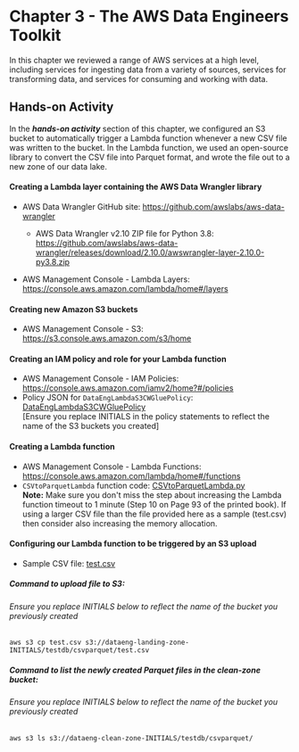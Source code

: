 # Chapter 3 - The AWS Data Engineers Toolkit
In this chapter we reviewed a range of AWS services at a high level, including services for ingesting data from a variety of sources, services for transforming data, and services for consuming and working with data.

## Hands-on Activity
In the ***hands-on activity*** section of this chapter, we configured an S3 bucket to automatically trigger a Lambda function whenever a new CSV file was written to the bucket. In the Lambda function, we used an open-source library to convert the CSV file into Parquet format, and wrote the file out to a new zone of our data lake.

#### Creating a Lambda layer containing the AWS Data Wrangler library
- AWS Data Wrangler GitHub site: https://github.com/awslabs/aws-data-wrangler

  - AWS Data Wrangler v2.10 ZIP file for Python 3.8: https://github.com/awslabs/aws-data-wrangler/releases/download/2.10.0/awswrangler-layer-2.10.0-py3.8.zip
- AWS Management Console - Lambda Layers: https://console.aws.amazon.com/lambda/home#/layers

#### Creating new Amazon S3 buckets
- AWS Management Console - S3: https://s3.console.aws.amazon.com/s3/home

#### Creating an IAM policy and role for your Lambda function
- AWS Management Console - IAM Policies: https://console.aws.amazon.com/iamv2/home?#/policies
- Policy JSON for `DataEngLambdaS3CWGluePolicy`: [DataEngLambdaS3CWGluePolicy](DataEngLambdaS3CWGluePolicy.json)  
  [Ensure you replace INITIALS in the policy statements to reflect the name of the S3 buckets you created]

#### Creating a Lambda function
- AWS Management Console - Lambda Functions: https://console.aws.amazon.com/lambda/home#/functions
- `CSVtoParquetLambda` function code: [CSVtoParquetLambda.py](CSVtoParquetLambda.py)  
 **Note:** Make sure you don't miss the step about increasing the Lambda function timeout to 1 minute (Step 10 on Page 93 of the printed book). If using a larger CSV file than the file provided here as a sample (test.csv) then consider also increasing the memory allocation. 

#### Configuring our Lambda function to be triggered by an S3 upload
- Sample CSV file: [test.csv](test.csv)

##### Command to upload file to S3:
###### Ensure you replace INITIALS below to reflect the name of the bucket you previously created

```
aws s3 cp test.csv s3://dataeng-landing-zone-INITIALS/testdb/csvparquet/test.csv
```
##### Command to list the newly created Parquet files in the clean-zone bucket: 
###### Ensure you replace INITIALS below to reflect the name of the bucket you previously created

```
aws s3 ls s3://dataeng-clean-zone-INITIALS/testdb/csvparquet/
```
  

